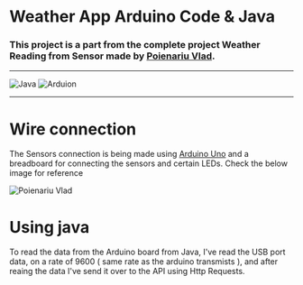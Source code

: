 # Weather App Arduino Code & Java

### This project is a part from the complete project Weather Reading from Sensor made by [Poienariu Vlad](https://www.linkedin.com/in/poienariu-vlad/).
---

![Java](https://encrypted-tbn0.gstatic.com/images?q=tbn:ANd9GcSXwGgGqRwXje3GuBu6ZpUxyrm5PBf3euNGfw&s)
![Arduion](https://encrypted-tbn0.gstatic.com/images?q=tbn:ANd9GcS_RfCfQNLgLxSltAMn6N3AyGfsF0vNRScauQ&s)

---

# Wire connection
The Sensors connection is being made using [Arduino Uno](https://docs.arduino.cc/hardware/uno-rev3/) and a breadboard for connecting the sensors and certain LEDs. Check the below image for reference

![Poienariu Vlad](https://github.com/user-attachments/assets/cb7a7f11-7545-48b3-b9d4-5bd4684d5fec)


# Using java
To read the data from the Arduino board from Java, I've read the USB port data, on a rate of 9600 ( same rate as the arduino transmists ), and after reaing the data I've send it over to the API using Http Requests.


